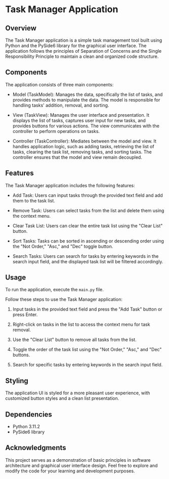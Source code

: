# Task Manager Application

## Overview

The Task Manager application is a simple task management tool built using Python and the PySide6 library for the graphical user interface. The application follows the principles of Separation of Concerns and the Single Responsibility Principle to maintain a clean and organized code structure.

## Components

The application consists of three main components:

- Model (TaskModel): Manages the data, specifically the list of tasks, and provides methods to manipulate the data. The model is responsible for handling tasks' addition, removal, and sorting.

- View (TaskView): Manages the user interface and presentation. It displays the list of tasks, captures user input for new tasks, and provides buttons for various actions. The view communicates with the controller to perform operations on tasks.

- Controller (TaskController): Mediates between the model and view. It handles application logic, such as adding tasks, retrieving the list of tasks, clearing the task list, removing tasks, and sorting tasks. The controller ensures that the model and view remain decoupled.

## Features

The Task Manager application includes the following features:

- Add Task: Users can input tasks through the provided text field and add them to the task list.

- Remove Task: Users can select tasks from the list and delete them using the context menu.

- Clear Task List: Users can clear the entire task list using the "Clear List" button.

- Sort Tasks: Tasks can be sorted in ascending or descending order using the "Not Order," "Asc," and "Dec" toggle button.

- Search Tasks: Users can search for tasks by entering keywords in the search input field, and the displayed task list will be filtered accordingly.

## Usage

To run the application, execute the `main.py` file.

Follow these steps to use the Task Manager application:

1. Input tasks in the provided text field and press the "Add Task" button or press Enter.

2. Right-click on tasks in the list to access the context menu for task removal.

3. Use the "Clear List" button to remove all tasks from the list.

4. Toggle the order of the task list using the "Not Order," "Asc," and "Dec" buttons.

5. Search for specific tasks by entering keywords in the search input field.

## Styling

The application UI is styled for a more pleasant user experience, with customized button styles and a clean list presentation.

## Dependencies

- Python 3.11.2
- PySide6 library

## Acknowledgments

This project serves as a demonstration of basic principles in software architecture and graphical user interface design. Feel free to explore and modify the code for your learning and development purposes.
